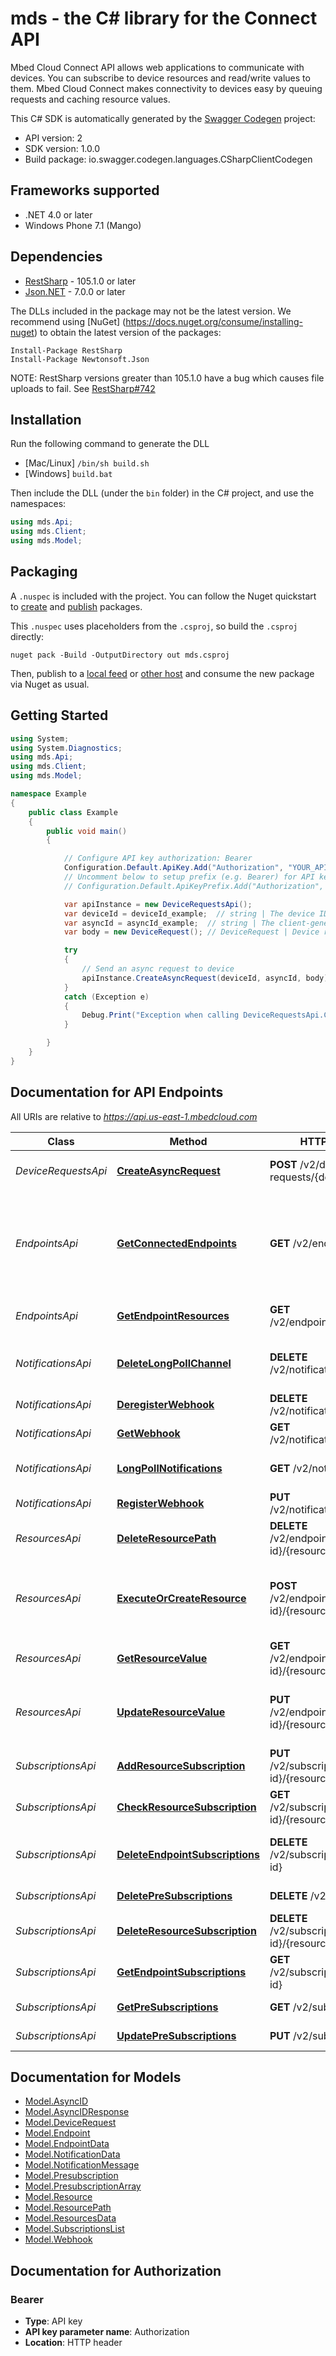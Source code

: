 # mds - the C# library for the Connect API

Mbed Cloud Connect API allows web applications to communicate with devices. You can subscribe to device resources and read/write values to them. Mbed Cloud Connect makes connectivity to devices easy by queuing requests and caching resource values.

This C# SDK is automatically generated by the [Swagger Codegen](https://github.com/swagger-api/swagger-codegen) project:

- API version: 2
- SDK version: 1.0.0
- Build package: io.swagger.codegen.languages.CSharpClientCodegen

<a name="frameworks-supported"></a>
## Frameworks supported
- .NET 4.0 or later
- Windows Phone 7.1 (Mango)

<a name="dependencies"></a>
## Dependencies
- [RestSharp](https://www.nuget.org/packages/RestSharp) - 105.1.0 or later
- [Json.NET](https://www.nuget.org/packages/Newtonsoft.Json/) - 7.0.0 or later

The DLLs included in the package may not be the latest version. We recommend using [NuGet] (https://docs.nuget.org/consume/installing-nuget) to obtain the latest version of the packages:
```
Install-Package RestSharp
Install-Package Newtonsoft.Json
```

NOTE: RestSharp versions greater than 105.1.0 have a bug which causes file uploads to fail. See [RestSharp#742](https://github.com/restsharp/RestSharp/issues/742)

<a name="installation"></a>
## Installation
Run the following command to generate the DLL
- [Mac/Linux] `/bin/sh build.sh`
- [Windows] `build.bat`

Then include the DLL (under the `bin` folder) in the C# project, and use the namespaces:
```csharp
using mds.Api;
using mds.Client;
using mds.Model;
```
<a name="packaging"></a>
## Packaging

A `.nuspec` is included with the project. You can follow the Nuget quickstart to [create](https://docs.microsoft.com/en-us/nuget/quickstart/create-and-publish-a-package#create-the-package) and [publish](https://docs.microsoft.com/en-us/nuget/quickstart/create-and-publish-a-package#publish-the-package) packages.

This `.nuspec` uses placeholders from the `.csproj`, so build the `.csproj` directly:

```
nuget pack -Build -OutputDirectory out mds.csproj
```

Then, publish to a [local feed](https://docs.microsoft.com/en-us/nuget/hosting-packages/local-feeds) or [other host](https://docs.microsoft.com/en-us/nuget/hosting-packages/overview) and consume the new package via Nuget as usual.

<a name="getting-started"></a>
## Getting Started

```csharp
using System;
using System.Diagnostics;
using mds.Api;
using mds.Client;
using mds.Model;

namespace Example
{
    public class Example
    {
        public void main()
        {

            // Configure API key authorization: Bearer
            Configuration.Default.ApiKey.Add("Authorization", "YOUR_API_KEY");
            // Uncomment below to setup prefix (e.g. Bearer) for API key, if needed
            // Configuration.Default.ApiKeyPrefix.Add("Authorization", "Bearer");

            var apiInstance = new DeviceRequestsApi();
            var deviceId = deviceId_example;  // string | The device ID generated by Mbed Cloud.
            var asyncId = asyncId_example;  // string | The client-generated ID for matching the correct response delivered via a notification.
            var body = new DeviceRequest(); // DeviceRequest | Device request to send.

            try
            {
                // Send an async request to device
                apiInstance.CreateAsyncRequest(deviceId, asyncId, body);
            }
            catch (Exception e)
            {
                Debug.Print("Exception when calling DeviceRequestsApi.CreateAsyncRequest: " + e.Message );
            }

        }
    }
}
```

<a name="documentation-for-api-endpoints"></a>
## Documentation for API Endpoints

All URIs are relative to *https://api.us-east-1.mbedcloud.com*

Class | Method | HTTP request | Description
------------ | ------------- | ------------- | -------------
*DeviceRequestsApi* | [**CreateAsyncRequest**](docs/DeviceRequestsApi.md#createasyncrequest) | **POST** /v2/device-requests/{device-id} | Send an async request to device
*EndpointsApi* | [**GetConnectedEndpoints**](docs/EndpointsApi.md#getconnectedendpoints) | **GET** /v2/endpoints | (DEPRECATED) List registered endpoints. The number of returned endpoints is currently limited to 200.
*EndpointsApi* | [**GetEndpointResources**](docs/EndpointsApi.md#getendpointresources) | **GET** /v2/endpoints/{device-id} | List the resources on an endpoint
*NotificationsApi* | [**DeleteLongPollChannel**](docs/NotificationsApi.md#deletelongpollchannel) | **DELETE** /v2/notification/pull | Delete notification Long Poll channel
*NotificationsApi* | [**DeregisterWebhook**](docs/NotificationsApi.md#deregisterwebhook) | **DELETE** /v2/notification/callback | Delete callback URL
*NotificationsApi* | [**GetWebhook**](docs/NotificationsApi.md#getwebhook) | **GET** /v2/notification/callback | Check callback URL
*NotificationsApi* | [**LongPollNotifications**](docs/NotificationsApi.md#longpollnotifications) | **GET** /v2/notification/pull | Get notifications using Long Poll
*NotificationsApi* | [**RegisterWebhook**](docs/NotificationsApi.md#registerwebhook) | **PUT** /v2/notification/callback | Register a callback URL
*ResourcesApi* | [**DeleteResourcePath**](docs/ResourcesApi.md#deleteresourcepath) | **DELETE** /v2/endpoints/{device-id}/{resourcePath} | Delete a resource path
*ResourcesApi* | [**ExecuteOrCreateResource**](docs/ResourcesApi.md#executeorcreateresource) | **POST** /v2/endpoints/{device-id}/{resourcePath} | Execute a function on a Resource or create new Object instance
*ResourcesApi* | [**GetResourceValue**](docs/ResourcesApi.md#getresourcevalue) | **GET** /v2/endpoints/{device-id}/{resourcePath} | Read from a resource
*ResourcesApi* | [**UpdateResourceValue**](docs/ResourcesApi.md#updateresourcevalue) | **PUT** /v2/endpoints/{device-id}/{resourcePath} | Write to a resource or use write-attributes for a resource
*SubscriptionsApi* | [**AddResourceSubscription**](docs/SubscriptionsApi.md#addresourcesubscription) | **PUT** /v2/subscriptions/{device-id}/{resourcePath} | Subscribe to a resource path
*SubscriptionsApi* | [**CheckResourceSubscription**](docs/SubscriptionsApi.md#checkresourcesubscription) | **GET** /v2/subscriptions/{device-id}/{resourcePath} | Read subscription status
*SubscriptionsApi* | [**DeleteEndpointSubscriptions**](docs/SubscriptionsApi.md#deleteendpointsubscriptions) | **DELETE** /v2/subscriptions/{device-id} | Delete subscriptions from an endpoint
*SubscriptionsApi* | [**DeletePreSubscriptions**](docs/SubscriptionsApi.md#deletepresubscriptions) | **DELETE** /v2/subscriptions | Remove pre-subscriptions
*SubscriptionsApi* | [**DeleteResourceSubscription**](docs/SubscriptionsApi.md#deleteresourcesubscription) | **DELETE** /v2/subscriptions/{device-id}/{resourcePath} | Remove a subscription
*SubscriptionsApi* | [**GetEndpointSubscriptions**](docs/SubscriptionsApi.md#getendpointsubscriptions) | **GET** /v2/subscriptions/{device-id} | Read endpoints subscriptions
*SubscriptionsApi* | [**GetPreSubscriptions**](docs/SubscriptionsApi.md#getpresubscriptions) | **GET** /v2/subscriptions | Get pre-subscriptions
*SubscriptionsApi* | [**UpdatePreSubscriptions**](docs/SubscriptionsApi.md#updatepresubscriptions) | **PUT** /v2/subscriptions | Set pre-subscriptions


<a name="documentation-for-models"></a>
## Documentation for Models

 - [Model.AsyncID](docs/AsyncID.md)
 - [Model.AsyncIDResponse](docs/AsyncIDResponse.md)
 - [Model.DeviceRequest](docs/DeviceRequest.md)
 - [Model.Endpoint](docs/Endpoint.md)
 - [Model.EndpointData](docs/EndpointData.md)
 - [Model.NotificationData](docs/NotificationData.md)
 - [Model.NotificationMessage](docs/NotificationMessage.md)
 - [Model.Presubscription](docs/Presubscription.md)
 - [Model.PresubscriptionArray](docs/PresubscriptionArray.md)
 - [Model.Resource](docs/Resource.md)
 - [Model.ResourcePath](docs/ResourcePath.md)
 - [Model.ResourcesData](docs/ResourcesData.md)
 - [Model.SubscriptionsList](docs/SubscriptionsList.md)
 - [Model.Webhook](docs/Webhook.md)


<a name="documentation-for-authorization"></a>
## Documentation for Authorization

<a name="Bearer"></a>
### Bearer

- **Type**: API key
- **API key parameter name**: Authorization
- **Location**: HTTP header


